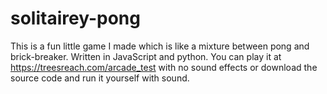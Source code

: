 # solitairey-pong
This is a fun little game I made which is like a mixture between pong and brick-breaker. Written in JavaScript and python. You can play it at https://treesreach.com/arcade_test with no sound effects or download the source code and run it yourself with sound.
